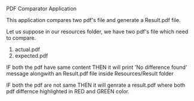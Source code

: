 
PDF Comparator Application

This application compares two pdf's file and generate a Result.pdf file. 

Let us suppose in our resources folder, we have two pdf's file which need to compare. 
1. actual.pdf
2. expected.pdf

IF both the pdf have same content THEN it will print 'No difference found' message alongwith an Result.pdf file inside Resources/Result folder

IF both the pdf are not same THEN it will genrate a result.pdf where both pdf differnce highlighted in RED and GREEN color.

